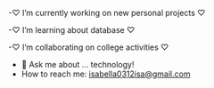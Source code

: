 -♡ I’m currently working on new personal projects ♡

-♡ I’m learning about database ♡

-♡ I’m collaborating on college activities ♡

- 💬 Ask me about ... technology! 
- How to reach me: isabella0312isa@gmail.com 

